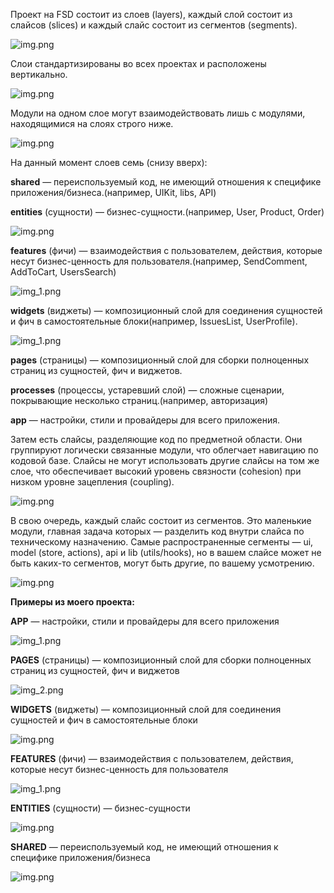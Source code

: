 Проект на FSD состоит из слоев (layers), каждый слой состоит из слайсов (slices) и каждый слайс состоит из сегментов (segments).

![img.png](misc/general_fsd.png)

Слои стандартизированы во всех проектах и расположены вертикально. 

![img.png](misc/structure_of_FSD_app.png)

Модули на одном слое могут взаимодействовать лишь с модулями, находящимися на слоях строго ниже. 

![img.png](misc/general_vision_fsd_eg.png)

На данный момент слоев семь (снизу вверх):

**shared** — переиспользуемый код, не имеющий отношения к специфике приложения/бизнеса.(например, UIKit, libs, API)

**entities** (сущности) — бизнес-сущности.(например, User, Product, Order)

![img.png](misc/entities_eg.png)

**features** (фичи) — взаимодействия с пользователем, действия, которые несут бизнес-ценность для пользователя.(например, SendComment, AddToCart, UsersSearch)

![img_1.png](misc/features_eg.png)

**widgets** (виджеты) — композиционный слой для соединения сущностей и фич в самостоятельные блоки(например, IssuesList, UserProfile).

![img_1.png](misc/widgets_eg.png)

**pages** (страницы) — композиционный слой для сборки полноценных страниц из сущностей, фич и виджетов.

**processes** (процессы, устаревший слой) — сложные сценарии, покрывающие несколько страниц.(например, авторизация)

**app** — настройки, стили и провайдеры для всего приложения.

Затем есть слайсы, разделяющие код по предметной области. Они группируют логически связанные модули, что облегчает навигацию по кодовой базе. Слайсы не могут использовать другие слайсы на том же слое, что обеспечивает высокий уровень связности (cohesion) при низком уровне зацепления (coupling).

![img.png](misc/fsd_general_overview_of_modules.png)

В свою очередь, каждый слайс состоит из сегментов. Это маленькие модули, главная задача которых — разделить код внутри слайса по техническому назначению. Самые распространенные сегменты — ui, model (store, actions), api и lib (utils/hooks), но в вашем слайсе может не быть каких-то сегментов, могут быть другие, по вашему усмотрению.

![img.png](misc/common_questions.png)

**Примеры из моего проекта:**

**APP** — настройки, стили и провайдеры для всего приложения

![img_1.png](misc/app_pers_eg.png)

**PAGES** (страницы) — композиционный слой для сборки полноценных страниц из сущностей, фич и виджетов

![img_2.png](misc/pages_pers_eg.png)

**WIDGETS** (виджеты) — композиционный слой для соединения сущностей и фич в самостоятельные блоки

![img.png](misc/widgets_pers_eg.png)

**FEATURES** (фичи) — взаимодействия с пользователем, действия, которые несут бизнес-ценность для пользователя

![img_1.png](misc/features_per_eg.png)

**ENTITIES** (сущности) — бизнес-сущности

![img.png](misc/entities_pers_eg.png)

**SHARED** — переиспользуемый код, не имеющий отношения к специфике приложения/бизнеса

![img.png](misc/shared_pers_eg.png)